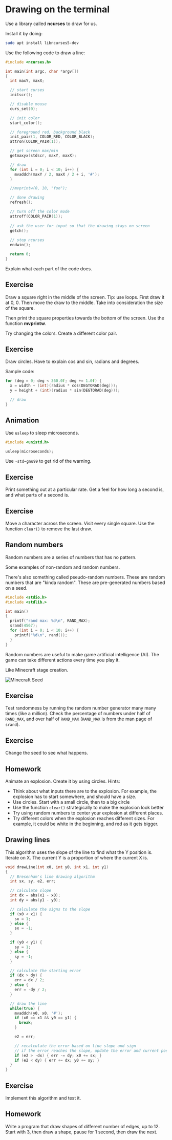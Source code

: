 # Drawing on the terminal #

Use a library called **ncurses** to draw for us.

Install it by doing:

```sh
sudo apt install libncurses5-dev
```

Use the following code to draw a line:

```c
#include <ncurses.h>

int main(int argc, char *argv[])
{
  int maxY, maxX;

  // start curses
  initscr();

  // disable mouse
  curs_set(0);

  // init color
  start_color();

  // foreground red, background black
  init_pair(1, COLOR_RED, COLOR_BLACK);
  attron(COLOR_PAIR(1));

  // get screen max/min
  getmaxyx(stdscr, maxY, maxX);

  // draw
  for (int i = 0; i < 10; i++) {
    mvaddch(maxY / 2, maxX / 2 + i, '#');
  }

  //mvprintw(0, 10, "foo");

  // done drawing
  refresh();

  // turn off the color mode
  attroff(COLOR_PAIR(1));
  
  // ask the user for input so that the drawing stays on screen
  getch();
  
  // stop ncurses
  endwin();

  return 0;
}
```

Explain what each part of the code does.

## Exercise ##

Draw a square right in the middle of the screen. Tip: use loops. First draw it at 0, 0. Then move the draw to the middle. Take into consideration the size of the square.

Then print the square properties towards the bottom of the screen. Use the function **mvprintw**.

Try changing the colors. Create a different color pair.

## Exercise ##

Draw circles. Have to explain cos and sin, radians and degrees.

Sample code:

```c
for (deg = 0; deg < 360.0f; deg += 1.0f) {
  x = width + (int)(radius * cos(DEGTORAD(deg)));
  y = height + (int)(radius * sin(DEGTORAD(deg)));

  // draw
}
```

## Animation ##

Use `usleep` to sleep microseconds.

```c
#include <unistd.h>

usleep(microseconds);
```

Use `-std=gnu99` to get rid of the warning.

## Exercise ##

Print something out at a particular rate. Get a feel for how long a second is, and what parts of a second is.

## Exercise ##

Move a character across the screen. Visit every single square. Use the function `clear()` to remove the last draw.

## Random numbers ##

Random numbers are a series of numbers that has no pattern.

Some examples of non-random and random numbers.

There's also something called pseudo-random numbers. These are random numbers that are "kinda random". These are pre-generated numbers based on a seed.

```c
#include <stdio.h>
#include <stdlib.>

int main()
{
  printf("rand max: %d\n", RAND_MAX);
  srand(4567);
  for (int i = 0; i < 10; i++) {
    printf("%d\n", rand());
  }
}
```

Random numbers are useful to make game artificial intelligence (AI). The game can take different actions every time you play it.

Like Minecraft stage creation.

![Minecraft Seed](http://pad2.whstatic.com/images/thumb/6/6e/Use-Seeds-in-Minecraft-Step-3.jpg/aid5974520-v4-728px-Use-Seeds-in-Minecraft-Step-3.jpg)

## Exercise ##

Test randomness by running the random number generator many many times (like a million). Check the percentage of numbers under half of `RAND_MAX`, and over half of `RAND_MAX` (`RAND_MAX` is from the man page of `srand`).

## Exercise ##

Change the seed to see what happens.

## Homework ##

Animate an explosion. Create it by using circles. Hints:

* Think about what inputs there are to the explosion. For example, the explosion has to start somewhere, and should have a size.
* Use circles. Start with a small circle, then to a big circle
* Use the function `clear()` strategically to make the explosion look better
* Try using random numbers to center your explosion at different places.
* Try different colors when the explosion reaches different sizes. For example, it could be white in the beginning, and red as it gets bigger.

## Drawing lines ##

This algorithm uses the slope of the line to find what the Y position is. Iterate on X. The current Y is a proportion of where the current X is.

```c
void drawLine(int x0, int y0, int x1, int y1)
{
  // Bresenham's line drawing algorithm
  int sx, sy, e2, err;

  // calculate slope
  int dx = abs(x1 - x0);
  int dy = abs(y1 - y0);

  // calculate the signs to the slope
  if (x0 < x1) {
    sx = 1;
  } else {
    sx = -1;
  }

  if (y0 < y1) {
    sy = 1;
  } else {
    sy = -1;
  }

  // calculate the starting error
  if (dx > dy) {
    err = dx / 2;
  } else {
    err = -dy / 2;
  }

  // draw the line
  while(true) {
    mvaddch(y0, x0, '#');
    if (x0 == x1 && y0 == y1) {
      break;
    }

    e2 = err;

    // recalculate the error based on line slope and sign
    // if the error reaches the slope, update the error and current position
    if (e2 > -dx) { err -= dy; x0 += sx; }
    if (e2 < dy) { err += dx; y0 += sy; }
  }
}
```

## Exercise ##
Implement this algorithm and test it.

## Homework ##
Write a program that draw shapes of different number of edges, up to 12. Start with 3, then draw a shape, pause for 1 second, then draw the next.
